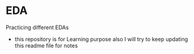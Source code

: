 # EDA
Practicing different EDAs 
- this repository is for Learning purpose also I will try to keep updating this readme file for notes 

